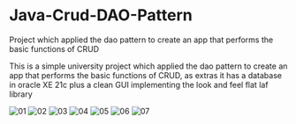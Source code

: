 # Java-Crud-DAO-Pattern
Project which applied the dao pattern to create an app that performs the basic functions of CRUD

This is a simple university project which applied the dao pattern to create an app that performs the basic functions of CRUD, as extras it has a database in oracle XE 21c plus a clean GUI implementing the look and feel flat laf library


![01](https://user-images.githubusercontent.com/80836077/187831949-33bc4de5-f217-40f7-a2f2-ca7c3e272663.jpg)
![02](https://user-images.githubusercontent.com/80836077/187831950-e851d613-42d7-43b0-b86d-09ee8cf48f0f.jpg)
![03](https://user-images.githubusercontent.com/80836077/187831951-98aed0da-bb6a-41c3-b22a-552d4a9c2226.jpg)
![04](https://user-images.githubusercontent.com/80836077/187831955-e06f62c6-b4b8-409a-b9cb-abf718416900.jpg)
![05](https://user-images.githubusercontent.com/80836077/187831957-017dc4f2-17dc-414e-9a4a-e048e56df011.jpg)
![06](https://user-images.githubusercontent.com/80836077/187831959-9a03fbe7-a894-4147-b8c2-a3fc1a5871d7.jpg)
![07](https://user-images.githubusercontent.com/80836077/187831942-949eaf9f-f675-4388-ac2f-2da9beaa645a.jpg)
